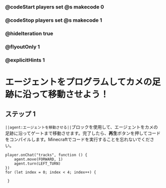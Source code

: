 ### @codeStart players set @s makecode 0
### @codeStop players set @s makecode 1

### @hideIteration true 
### @flyoutOnly 1
### @explicitHints 1


# エージェントをプログラムしてカメの足跡に沿って移動させよう！

## ステップ 1
``||agent:エージェントを移動させる||``ブロックを使用して、エージェントをカメの足跡に沿ってゲートまで移動させます。完了したら、**再生**ボタンを押してコードをコンパイルします。Minecraftでコードを実行することを忘れないでください。 

```ghost
player.onChat("tracks", function () {
    agent.move(FORWARD, 1)
    agent.turn(LEFT_TURN)
})
for (let index = 0; index < 4; index++) {
    	
 }
``` 
